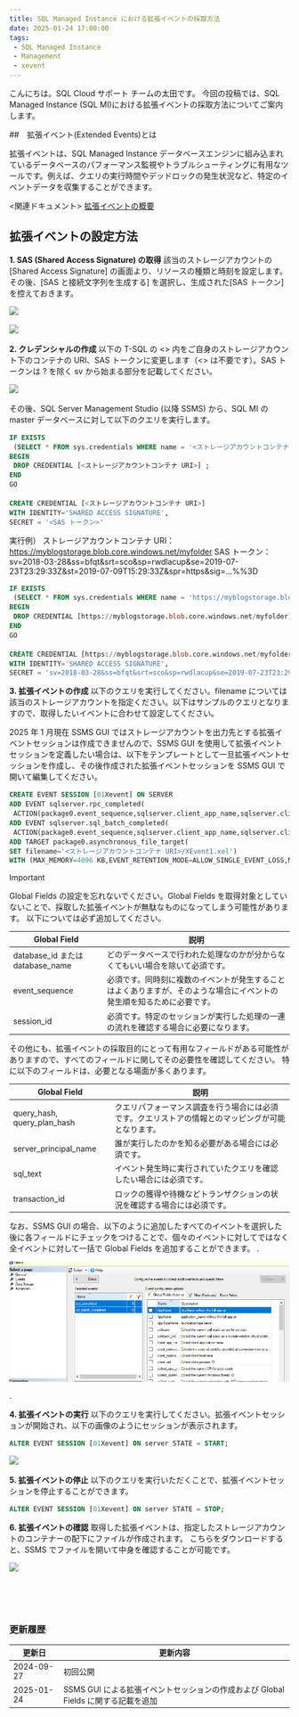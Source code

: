 ```yaml
---
title: SQL Managed Instance における拡張イベントの採取方法 
date: 2025-01-24 17:00:00 
tags: 
 - SQL Managed Instance 
 - Management 
 - xevent
--- 
```


こんにちは。SQL Cloud サポート チームの太田です。 
今回の投稿では、SQL Managed Instance (SQL MI)における拡張イベントの採取方法についてご案内します。 

<!-- more --> 
##　拡張イベント(Extended Events)とは 

拡張イベントは、SQL Managed Instance データベースエンジンに組み込まれているデータベースのパフォーマンス監視やトラブルシューティングに有用なツールです。例えば、クエリの実行時間やデッドロックの発生状況など、特定のイベントデータを収集することができます。 

<関連ドキュメント> 
[拡張イベントの概要](https://learn.microsoft.com/ja-jp/sql/relational-databases/extended-events/extended-events?view=sql-server-ver16) 

## 拡張イベントの設定方法 
**1. SAS (Shared Access Signature) の取得** 
該当のストレージアカウントの [Shared Access Signature] の画面より、リソースの種類と時刻を設定します。 
その後、[SAS と接続文字列を生成する] を選択し、生成された[SAS トークン]を控えておきます。 

![](./portal_sas.png)

![](./sas.png)

**2. クレデンシャルの作成** 
以下の T-SQL の <> 内をご自身のストレージアカウント下のコンテナの URI、SAS トークンに変更します（<> は不要です）。SAS トークンは ? を除く sv から始まる部分を記載してください。 
 
![](./sas_string.png)

その後、SQL Server Management Studio (以降 SSMS) から、SQL MI の master データベースに対して以下のクエリを実行します。 

```sql 
IF EXISTS 
 (SELECT * FROM sys.credentials WHERE name = '<ストレージアカウントコンテナ URI>') 
BEGIN 
 DROP CREDENTIAL [<ストレージアカウントコンテナ URI>] ; 
END 
GO 

CREATE CREDENTIAL [<ストレージアカウントコンテナ URI>]
WITH IDENTITY='SHARED ACCESS SIGNATURE',
SECRET = '<SAS トークン>' 
``` 

実行例） 
ストレージアカウントコンテナ URI：https://myblogstorage.blob.core.windows.net/myfolder 
SAS トークン：sv=2018-03-28&ss=bfqt&srt=sco&sp=rwdlacup&se=2019-07-23T23:29:33Z&st=2019-07-09T15:29:33Z&spr=https&sig=...%%3D 

```sql 
IF EXISTS 
 (SELECT * FROM sys.credentials WHERE name = 'https://myblogstorage.blob.core.windows.net/myfolder') 
BEGIN 
 DROP CREDENTIAL [https://myblogstorage.blob.core.windows.net/myfolder] ; 
END 
GO 

CREATE CREDENTIAL [https://myblogstorage.blob.core.windows.net/myfolder] 
WITH IDENTITY='SHARED ACCESS SIGNATURE', 
SECRET = 'sv=2018-03-28&ss=bfqt&srt=sco&sp=rwdlacup&se=2019-07-23T23:29:33Z&st=2019-07-09T15:29:33Z&spr=https&sig=...%%3D' 
``` 

**3. 拡張イベントの作成** 
以下のクエリを実行してください。filename については該当のストレージアカウントを指定ください。以下はサンプルのクエリとなりますので、取得したいイベントに合わせて設定してください。 

2025 年 1 月現在 SSMS GUI ではストレージアカウントを出力先とする拡張イベントセッションは作成できませんので、SSMS GUI を使用して拡張イベントセッションを定義したい場合は、以下をテンプレートとして一旦拡張イベントセッションを作成し、その後作成された拡張イベントセッションを SSMS GUI で開いて編集してください。

```sql 
CREATE EVENT SESSION [01Xevent] ON SERVER  
ADD EVENT sqlserver.rpc_completed( 
 ACTION(package0.event_sequence,sqlserver.client_app_name,sqlserver.client_hostname,sqlserver.database_name,sqlserver.query_hash,sqlserver.query_plan_hash,sqlserver.request_id,sqlserver.session_id,sqlserver.sql_text,sqlserver.username)), 
ADD EVENT sqlserver.sql_batch_completed( 
 ACTION(package0.event_sequence,sqlserver.client_app_name,sqlserver.client_hostname,sqlserver.database_name,sqlserver.query_hash,sqlserver.query_plan_hash,sqlserver.request_id,sqlserver.session_id,sqlserver.sql_text,sqlserver.username)) 
ADD TARGET package0.asynchronous_file_target( 
SET filename='<ストレージアカウントコンテナ URI>/XEvent1.xel') 
WITH (MAX_MEMORY=4096 KB,EVENT_RETENTION_MODE=ALLOW_SINGLE_EVENT_LOSS,MAX_DISPATCH_LATENCY=30 SECONDS,MAX_EVENT_SIZE=0 KB,MEMORY_PARTITION_MODE=NONE,TRACK_CAUSALITY=ON,STARTUP_STATE=OFF) 
``` 

> [!IMPORTANT]
> Global Fields の設定を忘れないでください。Global Fields を取得対象としていないことで、採取した拡張イベントが無駄なものになってしまう可能性があります。
> 以下については必ず追加してください。
>
> | Global Field                      |  説明  |
> |-----------------------------------|-----------------------------------------------------------------------|
> | database_id または database_name  | どのデータベースで行われた処理なのかが分からなくてもいい場合を除いて必須です。 |
> | event_sequence                    | 必須です。同時刻に複数のイベントが発生することはよくありますが、そのような場合にイベントの発生順を知るために必要です。|
> | session_id                        | 必須です。特定のセッションが実行した処理の一連の流れを確認する場合に必要になります。|
>
> その他にも、拡張イベントの採取目的にとって有用なフィールドがある可能性がありますので、すべてのフィールドに関してその必要性を確認してください。
> 特に以下のフィールドは、必要となる場面が多くあります。
>
> | Global Field                      |  説明  |
> |-----------------------------------|-----------------------------------------------------------------------|
> | query_hash, query_plan_hash       | クエリパフォーマンス調査を行う場合には必須です。クエリストアの情報とのマッピングが可能となります。|
> | server_principal_name             | 誰が実行したのかを知る必要がある場合には必須です。|
> | sql_text                          | イベント発生時に実行されていたクエリを確認したい場合には必須です。|
> | transaction_id                    | ロックの獲得や待機などトランザクションの状況を確認する場合には必須です。|
> 
> なお、SSMS GUI の場合、以下のように追加したすべてのイベントを選択した後に各フィールドにチェックをつけることで、個々のイベントに対してではなく全イベントに対して一括で Global Fields を追加することができます。
>.
> 
> ![](./mi-extened-event/SSMS_GlobalFields.PNG)
>
>.


**4. 拡張イベントの実行** 
以下のクエリを実行してください。拡張イベントセッションが開始され、以下の画像のようにセッションが表示されます。 

```sql 
ALTER EVENT SESSION [01Xevent] ON server STATE = START; 
``` 

![](./ssms_exevent.png) 

**5. 拡張イベントの停止**
以下のクエリを実行いただくことで、拡張イベントセッションを停止することができます。 

```sql 
ALTER EVENT SESSION [01Xevent] ON server STATE = STOP; 
``` 

**6. 拡張イベントの確認**
取得した拡張イベントは、指定したストレージアカウントのコンテナーの配下にファイルが作成されます。
こちらをダウンロードすると、SSMS でファイルを開いて中身を確認することが可能です。

![](./exevent_file.png) 

</BR>
</BR>
</BR>

### 更新履歴
| 更新日 | 更新内容 |
|-------|----------|
|2024-09-27|初回公開|
|2025-01-24|SSMS GUI による拡張イベントセッションの作成および Global Fields に関する記載を追加|

</BR>
</BR>